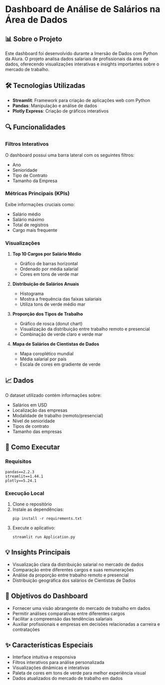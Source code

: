 # Dashboard de Análise de Salários na Área de Dados

## 📊 Sobre o Projeto
Este dashboard foi desenvolvido durante a Imersão de Dados com Python da Alura. O projeto analisa dados salariais de profissionais da área de dados, oferecendo visualizações interativas e insights importantes sobre o mercado de trabalho.

## 🛠️ Tecnologias Utilizadas
- **Streamlit**: Framework para criação de aplicações web com Python
- **Pandas**: Manipulação e análise de dados
- **Plotly Express**: Criação de gráficos interativos

## 🔍 Funcionalidades

### Filtros Interativos
O dashboard possui uma barra lateral com os seguintes filtros:
- Ano
- Senioridade
- Tipo de Contrato
- Tamanho da Empresa

### Métricas Principais (KPIs)
Exibe informações cruciais como:
- Salário médio
- Salário máximo
- Total de registros
- Cargo mais frequente

### Visualizações
1. **Top 10 Cargos por Salário Médio**
   - Gráfico de barras horizontal
   - Ordenado por média salarial
   - Cores em tons de verde mar

2. **Distribuição de Salários Anuais**
   - Histograma
   - Mostra a frequência das faixas salariais
   - Utiliza tons de verde médio mar

3. **Proporção dos Tipos de Trabalho**
   - Gráfico de rosca (donut chart)
   - Visualização da distribuição entre trabalho remoto e presencial
   - Combinação de verde claro e verde mar

4. **Mapa de Salários de Cientistas de Dados**
   - Mapa coroplético mundial
   - Média salarial por país
   - Escala de cores em gradiente de verde

## 📈 Dados
O dataset utilizado contém informações sobre:
- Salários em USD
- Localização das empresas
- Modalidade de trabalho (remoto/presencial)
- Nível de senioridade
- Tipos de contrato
- Tamanho das empresas

## 🚀 Como Executar

### Requisitos
```
pandas==2.2.3
streamlit==1.44.1
plotly==5.24.1
```

### Execução Local
1. Clone o repositório
2. Instale as dependências:
   ```
   pip install -r requirements.txt
   ```
3. Execute o aplicativo:
   ```
   streamlit run Application.py
   ```

## 💡 Insights Principais
- Visualização clara da distribuição salarial no mercado de dados
- Comparação entre diferentes cargos e suas remunerações
- Análise da proporção entre trabalho remoto e presencial
- Distribuição geográfica dos salários de Cientistas de Dados

## 🎯 Objetivos do Dashboard
- Fornecer uma visão abrangente do mercado de trabalho em dados
- Permitir análises comparativas entre diferentes cargos
- Facilitar a compreensão das tendências salariais
- Auxiliar profissionais e empresas em decisões relacionadas a carreira e contratações

## ✨ Características Especiais
- Interface intuitiva e responsiva
- Filtros interativos para análise personalizada
- Visualizações dinâmicas e interativas
- Paleta de cores em tons de verde para melhor experiência visual
- Dados atualizados do mercado de trabalho em dados
